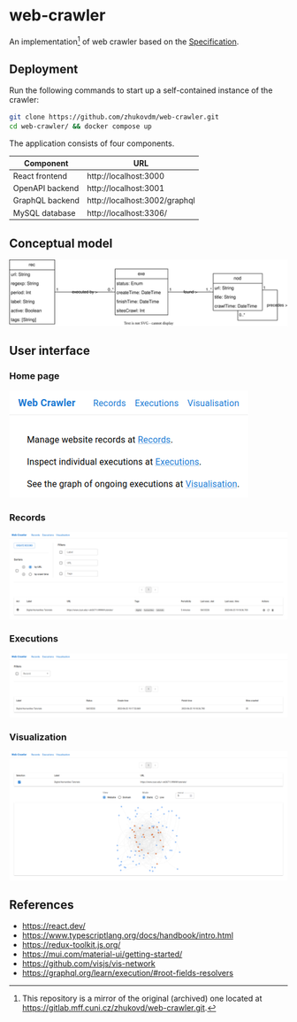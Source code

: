 # web-crawler

An implementation[^1] of web crawler based on the [Specification](https://webik.ms.mff.cuni.cz/nswi153/seminar-project.html).

[^1]: This repository is a mirror of the original (archived) one located at https://gitlab.mff.cuni.cz/zhukovd/web-crawler.git.

## Deployment

Run the following commands to start up a self-contained instance of the crawler:

```bash
git clone https://github.com/zhukovdm/web-crawler.git
cd web-crawler/ && docker compose up
```

The application consists of four components.

| Component         | URL                           |
|-------------------|-------------------------------|
| React frontend    | http://localhost:3000         |
| OpenAPI backend   | http://localhost:3001         |
| GraphQL backend   | http://localhost:3002/graphql |
| MySQL database    | http://localhost:3306/        |

## Conceptual model

![conceptual-model.svg](docs/assets/uml/conceptual-model.svg)

## User interface

### Home page

![hom.png](./docs/assets/pics/hom.png)

### Records

![rec.png](./docs/assets/pics/rec.png)

### Executions

![exe.png](./docs/assets/pics/exe.png)

### Visualization

![vis.png](./docs/assets/pics/vis.png)

## References

- https://react.dev/
- https://www.typescriptlang.org/docs/handbook/intro.html
- https://redux-toolkit.js.org/
- https://mui.com/material-ui/getting-started/
- https://github.com/visjs/vis-network
- https://graphql.org/learn/execution/#root-fields-resolvers

